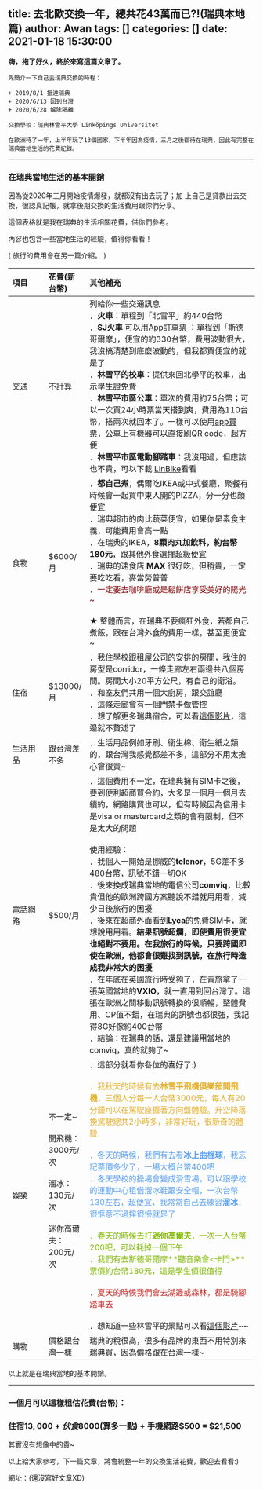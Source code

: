 title: 去北歐交換一年，總共花43萬而已?!(瑞典本地篇)
author: Awan
tags: []
categories: []
date: 2021-01-18 15:30:00
---
**嗨，拖了好久，終於來寫這篇文章了。**

	先簡介一下自己去瑞典交換的時程：

	+ 2019/8/1 抵達瑞典
	+ 2020/6/13 回到台灣
	+ 2020/6/28 解除隔離
	
	交換學校：瑞典林雪平大學 Linköpings Universitet
    
    在歐洲待了一年，上半年玩了13個國家，下半年因為疫情，三月之後都待在瑞典，因此有完整在瑞典當地生活的花費紀錄。

---
### 在瑞典當地生活的基本開銷
因為從2020年三月開始疫情爆發，就都沒有出去玩了；加 上自己是貸款出去交換，很認真記帳，就拿後期交換的生活費用跟你們分享。

<!--more-->
這個表格就是我在瑞典的生活相關花費，供你們參考。

內容也包含一些當地生活的經驗，值得你看看！

( 旅行的費用會在另一篇介紹。 )

<style>
table th:first-of-type {
    width: 15%;
}
table th:nth-of-type(2) {
    width: 15%;
}
table th:nth-of-type(3) {
    width: 70%;
}
</style>

|   項目 |   花費(**新台幣**) |   其他補充|
| :-- | :-- | :--|
| 交通 |不計算| 列給你一些交通訊息<br/>．**火車**：單程到「北雪平」約440台幣<br/>．**SJ火車** <font color=#800000>[可以用App訂車票](https://play.google.com/store/apps/details?id=se.sj.android) </font>：單程到「斯德哥爾摩」，便宜的約330台幣，費用波動很大，我沒搞清楚到底麼波動的，但我都買便宜的就是了<br/>．**林雪平的校車**：提供來回北學平的校車，出示學生證免費 <br/>．**林雪平市區公車**：單次的費用約75台幣；可以一次買24小時票當天搭到爽，費用為110台幣，搭兩次就回本了。一樣可以使用<font color=#800000>[app買票](https://play.google.com/store/apps/details?id=se.ostgotatrafiken.washington)</font>，公車上有機器可以直接刷QR code，超方便<br/>．**林雪平市區電動腳踏車**：我沒用過，但應該也不貴，可以下載 [LinBike](https://play.google.com/store/apps/details?id=be.wowgroup.linbike)看看 </div>|
|食物|$6000/月|．**都自己煮**，偶爾吃IKEA或中式餐廳，聚餐有時候會一起買中東人開的PIZZA，分一分也頗便宜<br/>．瑞典超市的肉比蔬菜便宜，如果你是素食主義，可能費用會高一點<br/>．在瑞典的IKEA，**8顆肉丸加飲料，約台幣180元**，跟其他外食選擇超級便宜<br/>．瑞典的速食店 **MAX** 很好吃，但稍貴，一定要吃吃看，麥當勞普普<br/>．<font color=#800000>一定要去咖啡廳或是鬆餅店享受美好的陽光~</font><br/> <br/> ★ 整體而言，在瑞典不要瘋狂外食，若都自己煮飯，跟在台灣外食的費用一樣，甚至更便宜~|
|住宿|$13000/月|．我住學校跟租屋公司的安排的房間，我住的房型是corridor，一條走廊左右兩邊共八個房間。房間大小20平方公尺，有自己的衛浴。<br/>．和室友們共用一個大廚房，跟交誼廳<br/>．這條走廊會有一個門禁卡做管控<br/>．想了解更多瑞典宿舍，可以看[這個影片](https://youtu.be/cQTxoywUNak)，這邊就不贅述了|
|生活用品|跟台灣差不多|．生活用品例如牙刷、衛生棉、衛生紙之類的，跟台灣我感覺都差不多，這部分不用太擔心會很貴~|
|電話網路|$500/月|．這個費用不一定，在瑞典擁有SIM卡之後，要到便利超商買合約，大多是一個月一個月去續約，網路購買也可以，但有時候因為信用卡是visa or mastercard之類的會有限制，但不是太大的問題<br/><br/>使用經驗：<br/>．我個人一開始是挪威的**telenor**，5G差不多480台幣，訊號不錯一切OK<br/>．後來換成瑞典當地的電信公司**comviq**，比較貴但他的歐洲跨國方案聽說不錯就用用看，減少日後旅行的困擾<br/>．後來在超商外面看到**Lyca**的免費SIM卡，就想說用用看。**結果訊號超爛，即使費用很便宜也絕對不要用。在我旅行的時候，只要跨國即使在歐洲，他都會很難找到訊號，在旅行時造成我非常大的困擾**<br/>．在年底在英國旅行時受夠了，在青旅拿了一張英國當地的**VXIO**，就一直用到回台灣了。這張在歐洲之間移動訊號轉換的很順暢，整體費用、CP值不錯，在瑞典的訊號也都很強，我記得8G好像約400台幣<br/>．結論：在瑞典的話，還是建議用當地的comviq，真的就夠了~|
|娛樂|不一定~<br/><br/>開飛機：3000元/次<br/><br/>溜冰：<br/>130元/次<br/><br/>迷你高爾夫：<br/>200元/次<br/><br/>|．這部分就看你各位的喜好了:) <font color=#E3AE29><br/><br/>．我秋天的時候有去**林雪平飛機俱樂部開飛機**，三個人分每一人台幣3000元，每人有20分鐘可以在駕駛座握著方向盤體驗。升空降落換駕駛總共2小時多，非常好玩，很新奇的體驗</font><br/><font color=#589FF0><br/>．冬天的時候，我們有去看**冰上曲棍球**，我忘記票價多少了，一場大概台幣400吧<br/>．冬天學校的操場會變成滑雪場，可以跟學校的運動中心租借溜冰鞋跟安全帽，一次台幣130左右，超便宜，我常常自己去練習**溜冰**，很愜意不過摔很慘就是了</font><br/><br/><font color=#81B800>．春天的時候去打**迷你高爾夫**，一次一人台幣200吧，可以耗掉一個下午<br/>．我們有去斯德哥爾摩**聽音樂會<卡門>**票價約台幣180元，這是學生價很值得 </font><br/><br/><font color=#C42825>．夏天的時候我們會去湖邊或森林，都是騎腳踏車去 </font><br/><br/>．想知道一些林雪平的景點可以看[這個影片](https://youtu.be/3jUeDKP-os4)~~|
|購物|價格跟台灣一樣|瑞典的稅很高，很多有品牌的東西不用特別來瑞典買，因為價格跟在台灣一樣~|
  

以上就是在瑞典當地的基本開銷。

---

### 一個月可以這樣粗估花費(台幣)：


### 住宿$13,000 + 伙食$8000(算多一點) + 手機網路$500 = $21,500

其實沒有想像中的貴~

以上給大家參考，下一篇文章，將會統整一年的交換生活花費，歡迎去看看:)

網址：(還沒寫好文章XD)
